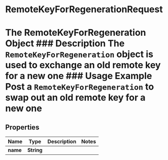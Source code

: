 

# RemoteKeyForRegenerationRequest

# The RemoteKeyForRegeneration Object ### Description The `RemoteKeyForRegeneration` object is used to exchange an old remote key for a new one  ### Usage Example Post a `RemoteKeyForRegeneration` to swap out an old remote key for a new one

## Properties

Name | Type | Description | Notes
------------ | ------------- | ------------- | -------------
**name** | **String** |  | 



